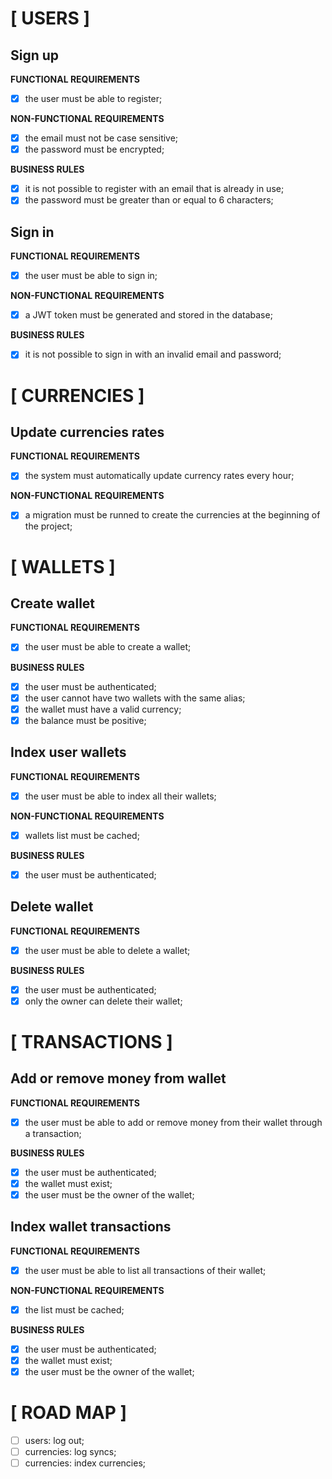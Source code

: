 # [ USERS ]

## Sign up

**FUNCTIONAL REQUIREMENTS**

- [x] the user must be able to register;

**NON-FUNCTIONAL REQUIREMENTS**

- [x] the email must not be case sensitive;
- [x] the password must be encrypted;

**BUSINESS RULES**

- [x] it is not possible to register with an email that is already in use;
- [x] the password must be greater than or equal to 6 characters;

## Sign in

**FUNCTIONAL REQUIREMENTS**

- [x] the user must be able to sign in;

**NON-FUNCTIONAL REQUIREMENTS**

- [x] a JWT token must be generated and stored in the database;

**BUSINESS RULES**

- [x] it is not possible to sign in with an invalid email and password;

# [ CURRENCIES ]

## Update currencies rates

**FUNCTIONAL REQUIREMENTS**

- [x] the system must automatically update currency rates every hour;

**NON-FUNCTIONAL REQUIREMENTS**

- [x] a migration must be runned to create the currencies at the beginning of the project;

# [ WALLETS ]

## Create wallet

**FUNCTIONAL REQUIREMENTS**

- [x] the user must be able to create a wallet;

**BUSINESS RULES**

- [x] the user must be authenticated;
- [x] the user cannot have two wallets with the same alias;
- [x] the wallet must have a valid currency;
- [x] the balance must be positive;

## Index user wallets

**FUNCTIONAL REQUIREMENTS**

- [x] the user must be able to index all their wallets;

**NON-FUNCTIONAL REQUIREMENTS**

- [x] wallets list must be cached;

**BUSINESS RULES**

- [x] the user must be authenticated;

## Delete wallet

**FUNCTIONAL REQUIREMENTS**

- [x] the user must be able to delete a wallet;

**BUSINESS RULES**

- [x] the user must be authenticated;
- [x] only the owner can delete their wallet;

# [ TRANSACTIONS ]

## Add or remove money from wallet

**FUNCTIONAL REQUIREMENTS**

- [x] the user must be able to add or remove money from their wallet through a transaction;

**BUSINESS RULES**

- [x] the user must be authenticated;
- [x] the wallet must exist;
- [x] the user must be the owner of the wallet;

## Index wallet transactions

**FUNCTIONAL REQUIREMENTS**

- [x] the user must be able to list all transactions of their wallet;

**NON-FUNCTIONAL REQUIREMENTS**

- [x] the list must be cached;

**BUSINESS RULES**

- [x] the user must be authenticated;
- [x] the wallet must exist;
- [x] the user must be the owner of the wallet;

# [ ROAD MAP ]

- [ ] users: log out;
- [ ] currencies: log syncs;
- [ ] currencies: index currencies;
